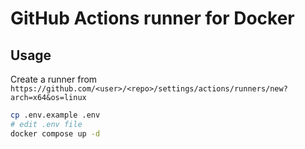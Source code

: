 # GitHub Actions runner for Docker

## Usage

Create a runner from `https://github.com/<user>/<repo>/settings/actions/runners/new?arch=x64&os=linux`

```bash
cp .env.example .env
# edit .env file
docker compose up -d
```
